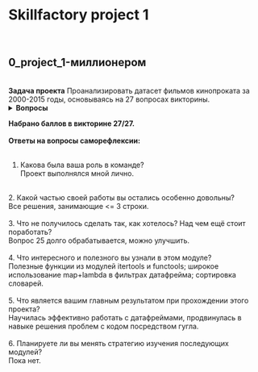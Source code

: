 <h1>Skillfactory project 1</h1> <br>
<h2>0_project_1-миллионером</h2> <br>
<b>Задача проекта</b>
Проанализировать датасет фильмов кинопроката за 2000-2015 годы, основываясь на 27 вопросах викторины.<br>
<details>
  <summary><b>Вопросы</b></summary>
  
  1. У какого фильма из списка самый большой бюджет?
  2. Какой из фильмов самый длительный (в минутах)?
  3. Какой из фильмов самый короткий (в минутах)?
  4. Какова средняя длительность фильмов?
  5. Каково медианное значение длительности фильмов?
  6. Какой фильм самый прибыльный?
  7. Какой фильм самый убыточный?
  8. У скольких фильмов из датасета объем сборов оказался выше бюджета?
  9. Какой фильм оказался самым кассовым в 2008 году?
  10. Самый убыточный фильм за период с 2012 по 2014 годы (включительно)?
  11. Какого жанра фильмов больше всего?
  12. Фильмы какого жанра чаще всего становятся прибыльными?
  13. У какого режиссёра самые большие суммарные кассовые сборы?
  14. Какой режиссер снял больше всего фильмов в стиле Action?
  15. Фильмы с каким актером принесли самые высокие кассовые сборы в 2012 году?
  16. Какой актер снялся в большем количестве высокобюджетных фильмов?
  17. В фильмах какого жанра больше всего снимался Nicolas Cage?
  18. Самый убыточный фильм от Paramount Pictures?
  19. Какой год стал самым успешным по суммарным кассовым сборам?
  20. Какой самый прибыльный год для студии Warner Bros?
  21. В каком месяце за все годы суммарно вышло больше всего фильмов?
  22. Сколько суммарно вышло фильмов летом (за июнь, июль, август)?
  23. Для какого режиссера зима — самое продуктивное время года?
  24. Какая студия даёт самые длинные названия своим фильмам по количеству символов?
  25. Описания фильмов какой студии в среднем самые длинные по количеству слов?
  26. Какие фильмы входят в один процент лучших по рейтингу?
  27. Какие актеры чаще всего снимаются в одном фильме вместе?

</details>

<b>Набрано баллов в викторине 27/27.</b> <br>
<br>
<b>Ответы на вопросы саморефлексии:</b> <br>
<br>
1. Какова была ваша роль в команде?<br>
Проект выполнялся мной лично.<br>
<br>
2. Какой частью своей работы вы остались особенно довольны?<br>
Все решения, занимающие <= 3 строки.<br>
<br>
3. Что не получилось сделать так, как хотелось? Над чем ещё стоит поработать?<br>
Вопрос 25 долго обрабатывается, можно улучшить.<br>
<br>
4. Что интересного и полезного вы узнали в этом модуле?<br>
Полезные функции из модулей itertools и functools; широкое использование map+lambda в фильтрах датафрейма; сортировка словарей.<br>
<br>
5. Что является вашим главным результатом при прохождении этого проекта?<br>
Научилась эффективно работать с датафреймами, продвинулась в навыке решения проблем с кодом посредством гугла.<br>
<br>
6. Планируете ли вы менять стратегию изучения последующих модулей?<br>
Пока нет.<br>
